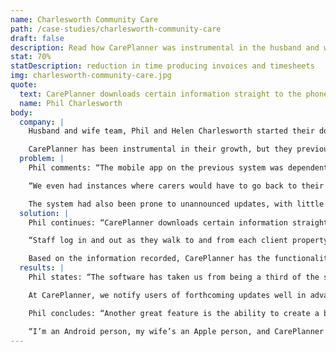 ```yaml
---
name: Charlesworth Community Care
path: /case-studies/charlesworth-community-care
draft: false
description: Read how CarePlanner was instrumental in the husband and wife team
stat: 70%
statDescription: reduction in time producing invoices and timesheets
img: charlesworth-community-care.jpg
quote:
  text: CarePlanner downloads certain information straight to the phone, so the app still works offline, recording information when you don’t have signal and automatically syncing when you do.
  name: Phil Charlesworth
body:
  company: |
    Husband and wife team, Phil and Helen Charlesworth started their domiciliary care service in 2012. They now have 60 clients based in Nottinghamshire, with 30 staff members providing 700 hours of care each week.

    CarePlanner has been instrumental in their growth, but they previously encountered issues with a rival software package.
  problem: |
    Phil comments: “The mobile app on the previous system was dependent on constant internet access, so whenever carers visited clients in the sticks – where they couldn’t get signal – they couldn’t log on. This meant we were unable to accurately track where staff were and how long visits were taking, which had a knock-on effect to wages.

    “We even had instances where carers would have to go back to their car, drive down the road so they got signal, look up what they needed to know, and drive back to the client’s house.”

    The system had also been prone to unannounced updates, with little in the way of training to explain any changes. This led to a few panicked moments, which convinced Phil and Helen to look for an alternative software provider.
  solution: |
    Phil continues: “CarePlanner downloads certain information straight to the phone, so the app still works offline, recording information when you don’t have signal and automatically syncing when you do.

    “Staff log in and out as they walk to and from each client property, and I’ll receive an email alert if they haven’t done so within a certain time period; I can sit in the office assuming everything’s fine, but can immediately look into any issues as and when they arise.”

    Based on the information recorded, CarePlanner has the functionality to calculate wages and accurate mileage, saving management a considerable amount of time. Different pay rates for time spent travelling and time providing care can also be set and automatically displayed.
  results: |
    Phil states: “The software has taken us from being a third of the size to where we are now, and in all fairness we’re probably less busy than we used to be. Sorting the wages used to take around 10 hours, but we’re now doing it in three. That’s a 70% reduction in time, which has allowed us to focus on developing the business.”

    At CarePlanner, we notify users of forthcoming updates well in advance and invite them to try a demo version before it goes live. This helps avoid the panicked surprises Phil and Helen had previously experienced.

    Phil concludes: “Another great feature is the ability to create a banner message at the top of the app, alerting staff to last minute rota changes or road closures, which again saves time.

    “I’m an Android person, my wife’s an Apple person, and CarePlanner works well across all devices. We’ve always got something with us and regularly check in, but we’re safe in the knowledge that the software works and will keep ticking along. I’d have to rate it 9/10.”
---
```

